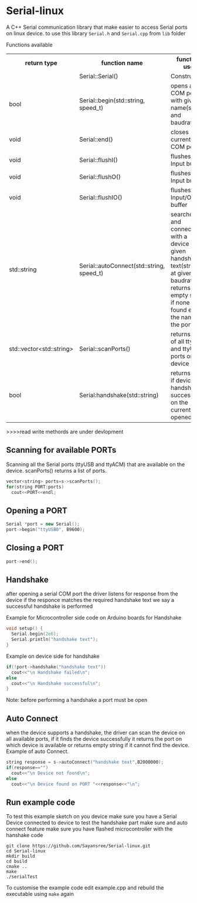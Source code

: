 # Serial-linux
A C++ Serial communication library that make easier to access Serial ports on linux device.
to use this library `Serial.h` and `Serial.cpp` from `lib` folder 

Functions available
<table>
  <tr>
    <th>return type</th>
    <th>function name</th>
    <th>function use</th>
  </tr>
  <tr>
    <td> </td>
    <td>Serial::Serial()</td>
    <td>Constructor</td>
  </tr>
  <tr>
    <td>bool</td>
    <td>Serial::begin(std::string, speed_t)</td>
    <td>opens a COM port with given name(string) and baudrate</td>
  </tr>
 <tr>
    <td>void</td>
    <td>Serial::end()</td>
    <td>closes current COM port</td>
  </tr>
 <tr>
    <td>void</td>
    <td>Serial::flushI()</td>
    <td>flushes Input buffer</td>
  </tr>
 <tr>
    <td>void</td>
    <td>Serial::flushO()</td>
    <td>flushes Input buffer</td>
  </tr>
 <tr>
    <td>void</td>
    <td>Serial::flushIO()</td>
    <td>flushes Input/Output buffer</td>
  </tr>
 <tr>
    <td>std::string</td>
    <td>Serial::autoConnect(std::string, speed_t)</td>
    <td>searches and connects with a device with 
     given handshake text(string) at given baudrate.
     returns empty string if none is found
     else the name of the port.
    </td>
  </tr>
 <tr>
    <td>std::vector&ltstd::string&gt</td>
    <td>Serial::scanPorts()</td>
    <td>returns List of all ttyACM and ttyUSB ports on device</td>
  </tr>
  <tr>
    <td>bool</td>
    <td>Serial:handshake(std::string)</td>
    <td>returns true if device handshakes successfully on the currently opened port</td>
  </tr>
</table>
>>>>read write methords are under devlopment

## Scanning for available PORTs
Scanning all the Serial ports (ttyUSB and ttyACM) that are available on the device. scanPorts() returns a list of ports.

```C++
vector<string> ports=s->scanPorts();
for(string PORT:ports)
  cout<<PORT<<endl;
```


## Opening a PORT

```C++
Serial *port = new Serial();
port->begin("ttyUSB0", B9600);
```

## Closing a PORT

```C++
port->end();
```
## Handshake
after opening a serial COM port the driver listens for response from the device if the responce matches the required handshake text we say a successful handshake is performed

Example for Microcontroller side code on Arduino boards for Handshake
```C++
void setup() {
  Serial.begin(2e6);
  Serial.println("handshake text");
}
```
Example on device side for handshake
```C++
if(!port->handshake("handshake text"))
  cout<<"\n Handshake failed\n";
else
  cout<<"\n Handshake successful\n";
}
```
Note: before performing a handshake a port must be open

## Auto Connect
when the device supports a handshake, the driver can scan the device on all available ports, if it finds the device successfully it returns the port on which device is available or returns empty string if it cannot find the device.
Example of auto Connect.
```C++
string response = s->autoConnect("handshake text",B2000000);
if(response=="")
  cout<<"\n Device not found\n";
else
  cout<<"\n Device found on PORT "<<response<<"\n";
```

## Run example code

To test this example sketch on you device make sure you have a Serial Device connected to device 
to test the handshake part make sure and auto connect feature make sure you have flashed microcontroller with the hanshake code
```
git clone https://github.com/Sayansree/Serial-linux.git
cd Serial-linux
mkdir build
cd build
cmake ..
make
./serialTest
```
To customise the example code edit example.cpp and rebuild the executable using `make` again

